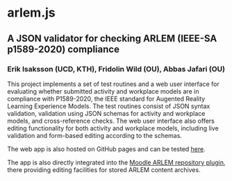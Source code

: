 # arlem.js
## A JSON validator for checking ARLEM (IEEE-SA p1589-2020) compliance

### Erik Isaksson (UCD, KTH), Fridolin Wild (OU), Abbas Jafari (OU)

This project implements a set of test routines and a web user interface for evaluating whether submitted activity and workplace models are in compliance with P1589-2020, the IEEE standard for Augented Reality Learning Experience Models. The test routines consist of JSON syntax validation, validation using JSON schemas for activity and workplace models, and cross-reference checks. The web user interface also offers editing functionality for both activity and workplace models, including live validation and form-based editing according to the schemas.

The web app is also hosted on GitHub pages and can be tested [here](https://openarlem.github.io/arlem.js/app.html).

The app is also directly integrated into the [Moodle ARLEM repository plugin](https://github.com/ARETEedu/moodle-ARLEM_repository), there providing editing facilities for stored ARLEM content archives.
